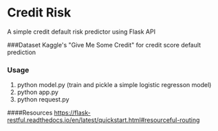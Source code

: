 # Credit Risk
A simple credit default risk predictor using Flask API

###Dataset
Kaggle's "Give Me Some Credit" for credit score default prediction

### Usage
1. python model.py (train and pickle a simple logistic regresson model)
2. python app.py
3.  python request.py


####Resources
https://flask-restful.readthedocs.io/en/latest/quickstart.html#resourceful-routing 